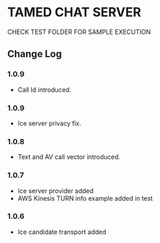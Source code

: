 # TAMED CHAT SERVER

CHECK TEST FOLDER FOR SAMPLE EXECUTION

## Change Log

### 1.0.9

- Call Id introduced. 

### 1.0.9

- Ice server privacy fix. 

### 1.0.8

- Text and AV call vector introduced. 

### 1.0.7

- Ice server provider added
- AWS Kinesis TURN info example added in test 

### 1.0.6

- Ice candidate transport added